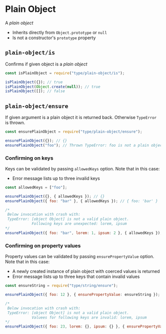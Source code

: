 # Plain Object

A _plain object_

- Inherits directly from `Object.prototype` or `null`
- Is not a constructor's `prototype` property












































































<extoc></extoc>

## `plain-object/is`

Confirms if given object is a _plain object_

```javascript
const isPlainObject = require("type/plain-object/is");

isPlainObject({}); // true
isPlainObject(Object.create(null)); // true
isPlainObject([]); // false
```

## `plain-object/ensure`

If given argument is a plain object it is returned back. Otherwise `TypeError` is thrown.

```javascript
const ensurePlainObject = require("type/plain-object/ensure");

ensurePlainObject({}); // {}
ensurePlainObject("foo"); // Thrown TypeError: foo is not a plain object
```

### Confirming on keys

Keys can be validated by passing `allowedKeys` option. Note that in this case:

- Error message lists up to three invalid keys

```javascript
const allowedKeys = ["foo"];

ensurePlainObject({}, { allowedKeys }); // {}
ensurePlainObject({ foo: "bar" }, { allowedKeys }); // { foo: 'bar' }

/*
 Below invocation with crash with:
 TypeError: [object Object] is not a valid plain object.
            Following keys are unexpected: lorem, ipsum
*/
ensurePlainObject({ foo: "bar", lorem: 1, ipsum: 2 }, { allowedKeys });
```

### Confirming on property values

Property values can be validated by passing `ensurePropertyValue` option. Note that in this case:

- A newly created instance of plain object with coerced values is returned
- Error message lists up to three keys that contain invalid values

```javascript
const ensureString = require("type/string/ensure");

ensurePlainObject({ foo: 12 }, { ensurePropertyValue: ensureString }); // { foo: '12' }

/*
 Below invocation with crash with:
 TypeError: [object Object] is not a valid plain object.
            Valuees for following keys are invalid: lorem, ipsum
*/
ensurePlainObject({ foo: 23, lorem: {}, ipsum: {} }, { ensurePropertyValue: ensureString });
```
